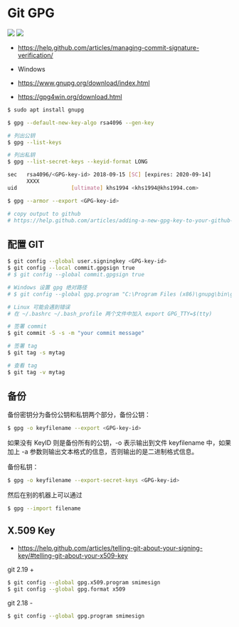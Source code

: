 # Git GPG

[![](https://img.shields.io/badge/AD-%E8%85%BE%E8%AE%AF%E4%BA%91%E5%AE%B9%E5%99%A8%E6%9C%8D%E5%8A%A1-blue.svg)](https://cloud.tencent.com/redirect.php?redirect=10058&cps_key=3a5255852d5db99dcd5da4c72f05df61) [![](https://img.shields.io/badge/Support-%E8%85%BE%E8%AE%AF%E4%BA%91%E8%87%AA%E5%AA%92%E4%BD%93-brightgreen.svg)](https://cloud.tencent.com/developer/support-plan?invite_code=13vokmlse8afh)

* https://help.github.com/articles/managing-commit-signature-verification/

* Windows
* https://www.gnupg.org/download/index.html
* https://gpg4win.org/download.html

```bash
$ sudo apt install gnupg
```

```bash
$ gpg --default-new-key-algo rsa4096 --gen-key

# 列出公钥
$ gpg --list-keys

# 列出私钥
$ gpg --list-secret-keys --keyid-format LONG

sec   rsa4096/<GPG-key-id> 2018-09-15 [SC] [expires: 2020-09-14]
      XXXX
uid                 [ultimate] khs1994 <khs1994@khs1994.com>

$ gpg --armor --export <GPG-key-id>

# copy output to github
# https://help.github.com/articles/adding-a-new-gpg-key-to-your-github-account/
```

## 配置 GIT

```bash
$ git config --global user.signingkey <GPG-key-id>
$ git config --local commit.gpgsign true
# $ git config --global commit.gpgsign true

# Windows 设置 gpg 绝对路径
# $ git config --global gpg.program "C:\Program Files (x86)\gnupg\bin\gpg.exe"

# Linux 可能会遇到错误
# 在 ~/.bashrc ~/.bash_profile 两个文件中加入 export GPG_TTY=$(tty)

# 签署 commit
$ git commit -S -s -m "your commit message"

# 签署 tag
$ git tag -s mytag

# 查看 tag
$ git tag -v mytag
```

## 备份

备份密钥分为备份公钥和私钥两个部分，备份公钥：

```bash
$ gpg -o keyfilename --export <GPG-key-id>
```

如果没有 KeyID 则是备份所有的公钥，-o 表示输出到文件 keyfilename 中，如果加上 -a 参数则输出文本格式的信息，否则输出的是二进制格式信息。

备份私钥：

```bash
$ gpg -o keyfilename --export-secret-keys <GPG-key-id>
```

然后在别的机器上可以通过

```bash
$ gpg --import filename
```

## X.509 Key

* https://help.github.com/articles/telling-git-about-your-signing-key/#telling-git-about-your-x509-key

git 2.19 +

```bash
$ git config --global gpg.x509.program smimesign
$ git config --global gpg.format x509
```

git 2.18 -

```bash
$ git config --global gpg.program smimesign
```
